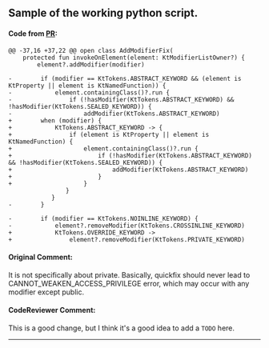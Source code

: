 ## Sample of the working python script.
#### Code from [PR](https://github.com/JetBrains/intellij-community/pull/2569): 
 ``` 
 @@ -37,16 +37,22 @@ open class AddModifierFix(
     protected fun invokeOnElement(element: KtModifierListOwner?) {
         element?.addModifier(modifier)
 
-        if (modifier == KtTokens.ABSTRACT_KEYWORD && (element is KtProperty || element is KtNamedFunction)) {
-            element.containingClass()?.run {
-                if (!hasModifier(KtTokens.ABSTRACT_KEYWORD) && !hasModifier(KtTokens.SEALED_KEYWORD)) {
-                    addModifier(KtTokens.ABSTRACT_KEYWORD)
+        when (modifier) {
+            KtTokens.ABSTRACT_KEYWORD -> {
+                if (element is KtProperty || element is KtNamedFunction) {
+                    element.containingClass()?.run {
+                        if (!hasModifier(KtTokens.ABSTRACT_KEYWORD) && !hasModifier(KtTokens.SEALED_KEYWORD)) {
+                            addModifier(KtTokens.ABSTRACT_KEYWORD)
+                        }
+                    }
                 }
             }
-        }
 
-        if (modifier == KtTokens.NOINLINE_KEYWORD) {
-            element?.removeModifier(KtTokens.CROSSINLINE_KEYWORD)
+            KtTokens.OVERRIDE_KEYWORD ->
+                element?.removeModifier(KtTokens.PRIVATE_KEYWORD) 
 ```
#### Original Comment: 
 It is not specifically about private. Basically, quickfix should never lead to CANNOT_WEAKEN_ACCESS_PRIVILEGE error, which may occur with any modifier except public.

#### CodeReviewer Comment:
This is a good change, but I think it's a good idea to add a `TODO` here.

---

